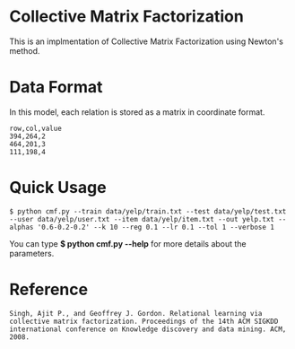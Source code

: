 # Collective Matrix Factorization
This is an implmentation of Collective Matrix Factorization using Newton's method.

# Data Format
In this model, each relation is stored as a matrix in coordinate format. 
```
row,col,value
394,264,2
464,201,3
111,198,4
```

# Quick Usage
```
$ python cmf.py --train data/yelp/train.txt --test data/yelp/test.txt --user data/yelp/user.txt --item data/yelp/item.txt --out yelp.txt --alphas '0.6-0.2-0.2' --k 10 --reg 0.1 --lr 0.1 --tol 1 --verbose 1
```
You can type **$ python cmf.py --help** for more details about the parameters.  

# Reference 
```
Singh, Ajit P., and Geoffrey J. Gordon. Relational learning via collective matrix factorization. Proceedings of the 14th ACM SIGKDD international conference on Knowledge discovery and data mining. ACM, 2008.
```
